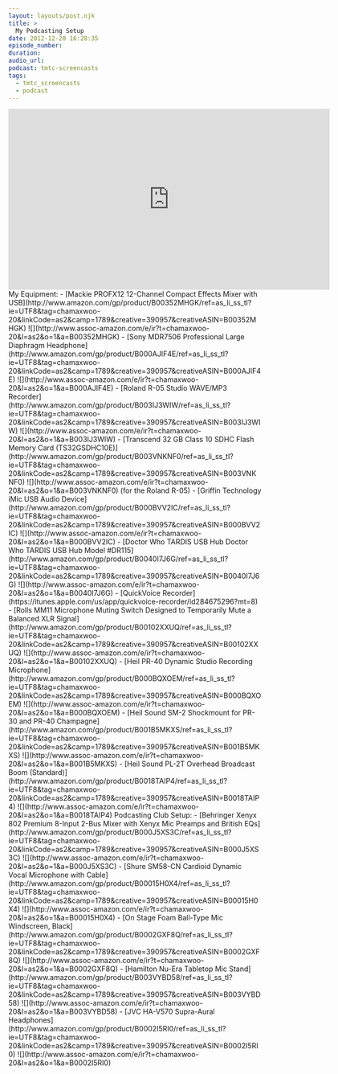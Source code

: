```yaml
---
layout: layouts/post.njk
title: >
  My Podcasting Setup
date: 2012-12-20 16:28:35
episode_number:
duration:
audio_url:
podcast: tmtc-screencasts
tags:
  - tmtc_screencasts
  - podcast
---
```


<iframe width="640" height="360" src="http://www.youtube.com/embed/ykF77Rro6qQ" frameborder="0" allowfullscreen></iframe>My Equipment:
- [Mackie PROFX12 12-Channel Compact Effects Mixer with USB](http://www.amazon.com/gp/product/B00352MHGK/ref=as_li_ss_tl?ie=UTF8&tag=chamaxwoo-20&linkCode=as2&camp=1789&creative=390957&creativeASIN=B00352MHGK) ![](http://www.assoc-amazon.com/e/ir?t=chamaxwoo-20&l=as2&o=1&a=B00352MHGK)
- [Sony MDR7506 Professional Large Diaphragm Headphone](http://www.amazon.com/gp/product/B000AJIF4E/ref=as_li_ss_tl?ie=UTF8&tag=chamaxwoo-20&linkCode=as2&camp=1789&creative=390957&creativeASIN=B000AJIF4E) ![](http://www.assoc-amazon.com/e/ir?t=chamaxwoo-20&l=as2&o=1&a=B000AJIF4E)
- [Roland R-05 Studio WAVE/MP3 Recorder](http://www.amazon.com/gp/product/B003IJ3WIW/ref=as_li_ss_tl?ie=UTF8&tag=chamaxwoo-20&linkCode=as2&camp=1789&creative=390957&creativeASIN=B003IJ3WIW) ![](http://www.assoc-amazon.com/e/ir?t=chamaxwoo-20&l=as2&o=1&a=B003IJ3WIW)
- [Transcend 32 GB Class 10 SDHC Flash Memory Card (TS32GSDHC10E)](http://www.amazon.com/gp/product/B003VNKNF0/ref=as_li_ss_tl?ie=UTF8&tag=chamaxwoo-20&linkCode=as2&camp=1789&creative=390957&creativeASIN=B003VNKNF0) ![](http://www.assoc-amazon.com/e/ir?t=chamaxwoo-20&l=as2&o=1&a=B003VNKNF0) (for the Roland R-05)
- [Griffin Technology iMic USB Audio Device](http://www.amazon.com/gp/product/B000BVV2IC/ref=as_li_ss_tl?ie=UTF8&tag=chamaxwoo-20&linkCode=as2&camp=1789&creative=390957&creativeASIN=B000BVV2IC) ![](http://www.assoc-amazon.com/e/ir?t=chamaxwoo-20&l=as2&o=1&a=B000BVV2IC)
- [Doctor Who TARDIS USB Hub Doctor Who TARDIS USB Hub Model #DR115](http://www.amazon.com/gp/product/B0040I7J6G/ref=as_li_ss_tl?ie=UTF8&tag=chamaxwoo-20&linkCode=as2&camp=1789&creative=390957&creativeASIN=B0040I7J6G) ![](http://www.assoc-amazon.com/e/ir?t=chamaxwoo-20&l=as2&o=1&a=B0040I7J6G)
- [QuickVoice Recorder](https://itunes.apple.com/us/app/quickvoice-recorder/id284675296?mt=8)
- [Rolls MM11 Microphone Muting Switch Designed to Temporarily Mute a Balanced XLR Signal](http://www.amazon.com/gp/product/B00102XXUQ/ref=as_li_ss_tl?ie=UTF8&tag=chamaxwoo-20&linkCode=as2&camp=1789&creative=390957&creativeASIN=B00102XXUQ) ![](http://www.assoc-amazon.com/e/ir?t=chamaxwoo-20&l=as2&o=1&a=B00102XXUQ)
- [Heil PR-40 Dynamic Studio Recording Microphone](http://www.amazon.com/gp/product/B000BQXOEM/ref=as_li_ss_tl?ie=UTF8&tag=chamaxwoo-20&linkCode=as2&camp=1789&creative=390957&creativeASIN=B000BQXOEM) ![](http://www.assoc-amazon.com/e/ir?t=chamaxwoo-20&l=as2&o=1&a=B000BQXOEM)
- [Heil Sound SM-2 Shockmount for PR-30 and PR-40 Champagne](http://www.amazon.com/gp/product/B001B5MKXS/ref=as_li_ss_tl?ie=UTF8&tag=chamaxwoo-20&linkCode=as2&camp=1789&creative=390957&creativeASIN=B001B5MKXS) ![](http://www.assoc-amazon.com/e/ir?t=chamaxwoo-20&l=as2&o=1&a=B001B5MKXS)
- [Heil Sound PL-2T Overhead Broadcast Boom (Standard)](http://www.amazon.com/gp/product/B0018TAIP4/ref=as_li_ss_tl?ie=UTF8&tag=chamaxwoo-20&linkCode=as2&camp=1789&creative=390957&creativeASIN=B0018TAIP4) ![](http://www.assoc-amazon.com/e/ir?t=chamaxwoo-20&l=as2&o=1&a=B0018TAIP4)
Podcasting Club Setup:
- [Behringer Xenyx 802 Premium 8-Input 2-Bus Mixer with Xenyx Mic Preamps and British EQs](http://www.amazon.com/gp/product/B000J5XS3C/ref=as_li_ss_tl?ie=UTF8&tag=chamaxwoo-20&linkCode=as2&camp=1789&creative=390957&creativeASIN=B000J5XS3C) ![](http://www.assoc-amazon.com/e/ir?t=chamaxwoo-20&l=as2&o=1&a=B000J5XS3C)
- [Shure SM58-CN Cardioid Dynamic Vocal Microphone with Cable](http://www.amazon.com/gp/product/B00015H0X4/ref=as_li_ss_tl?ie=UTF8&tag=chamaxwoo-20&linkCode=as2&camp=1789&creative=390957&creativeASIN=B00015H0X4) ![](http://www.assoc-amazon.com/e/ir?t=chamaxwoo-20&l=as2&o=1&a=B00015H0X4)
- [On Stage Foam Ball-Type Mic Windscreen, Black](http://www.amazon.com/gp/product/B0002GXF8Q/ref=as_li_ss_tl?ie=UTF8&tag=chamaxwoo-20&linkCode=as2&camp=1789&creative=390957&creativeASIN=B0002GXF8Q) ![](http://www.assoc-amazon.com/e/ir?t=chamaxwoo-20&l=as2&o=1&a=B0002GXF8Q)
- [Hamilton Nu-Era Tabletop Mic Stand](http://www.amazon.com/gp/product/B003VYBD58/ref=as_li_ss_tl?ie=UTF8&tag=chamaxwoo-20&linkCode=as2&camp=1789&creative=390957&creativeASIN=B003VYBD58) ![](http://www.assoc-amazon.com/e/ir?t=chamaxwoo-20&l=as2&o=1&a=B003VYBD58)
- [JVC HA-V570 Supra-Aural Headphones](http://www.amazon.com/gp/product/B0002I5RI0/ref=as_li_ss_tl?ie=UTF8&tag=chamaxwoo-20&linkCode=as2&camp=1789&creative=390957&creativeASIN=B0002I5RI0) ![](http://www.assoc-amazon.com/e/ir?t=chamaxwoo-20&l=as2&o=1&a=B0002I5RI0)
